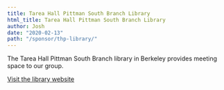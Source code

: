 ```yaml
---
title: Tarea Hall Pittman South Branch Library
html_title: Tarea Hall Pittman South Branch Library
author: Josh
date: "2020-02-13"
path: "/sponsor/thp-library/"
---
```


The Tarea Hall Pittman South Branch library in Berkeley provides meeting space to our group.

<a class="button is-large is-link" href="https://www.berkeleypubliclibrary.org/locations/tarea-hall-pittman-south-branch" >Visit the library website</a>
